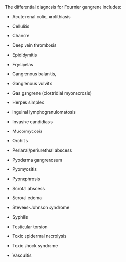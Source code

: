 The differential diagnosis for Fournier gangrene includes:

- Acute renal colic, urolithiasis

- Cellulitis

- Chancre

- Deep vein thrombosis

- Epididymitis

- Erysipelas

- Gangrenous balanitis,

- Gangrenous vulvitis

- Gas gangrene (clostridial myonecrosis)

- Herpes simplex

- inguinal lymphogranulomatosis

- Invasive candidiasis

- Mucormycosis

- Orchitis

- Perianal/periurethral abscess

- Pyoderma gangrenosum

- Pyomyositis

- Pyonephrosis

- Scrotal abscess

- Scrotal edema

- Stevens-Johnson syndrome

- Syphilis

- Testicular torsion

- Toxic epidermal necrolysis

- Toxic shock syndrome

- Vasculitis